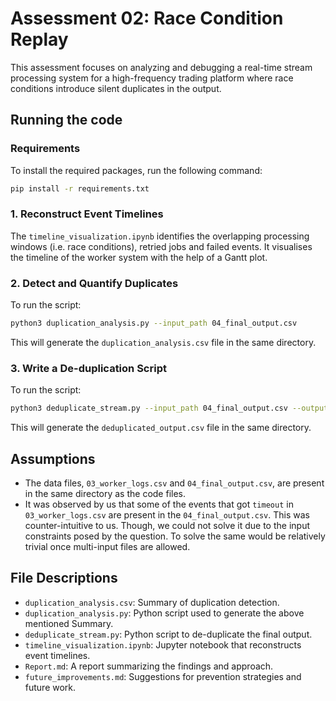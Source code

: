 # Assessment 02: Race Condition Replay

This assessment focuses on analyzing and debugging a real-time stream processing system for a high-frequency trading platform where race conditions introduce silent duplicates in the output.

## Running the code

### Requirements

To install the required packages, run the following command:

```bash
pip install -r requirements.txt
```

### 1. Reconstruct Event Timelines

The `timeline_visualization.ipynb` identifies the overlapping processing windows (i.e. race conditions), retried jobs and failed events. It visualises the timeline of the worker system with the help of a Gantt plot.

### 2. Detect and Quantify Duplicates

To run the script:

```bash
python3 duplication_analysis.py --input_path 04_final_output.csv
```

This will generate the `duplication_analysis.csv` file in the same directory.

### 3. Write a De-duplication Script

To run the script:

```bash
python3 deduplicate_stream.py --input_path 04_final_output.csv --output_path deduplicated_output.csv
```

This will generate the `deduplicated_output.csv` file in the same directory.

## Assumptions
- The data files, `03_worker_logs.csv` and `04_final_output.csv`, are present in the same directory as the code files.
- It was observed by us that some of the events that got `timeout` in `03_worker_logs.csv` are present in the `04_final_output.csv`. This was counter-intuitive to us. Though, we could not solve it due to the input constraints posed by the question. To solve the same would be relatively trivial once multi-input files are allowed.

## File Descriptions

*   `duplication_analysis.csv`: Summary of duplication detection.
*   `duplication_analysis.py`: Python script used to generate the above mentioned Summary.
*   `deduplicate_stream.py`: Python script to de-duplicate the final output.
*   `timeline_visualization.ipynb`: Jupyter notebook that reconstructs event timelines.
*   `Report.md`: A report summarizing the findings and approach.
*   `future_improvements.md`: Suggestions for prevention strategies and future work.